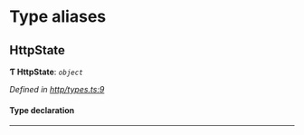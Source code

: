 

# Type aliases

<a id="httpstate"></a>

##  HttpState

**Ƭ HttpState**: *`object`*

*Defined in [http/types.ts:9](https://github.com/polkadot-js/api/blob/7f8a7f4/packages/rpc-provider/src/http/types.ts#L9)*

#### Type declaration

___

